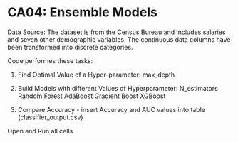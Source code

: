 # CA04: Ensemble Models

Data Source: The dataset is from the Census Bureau and includes salaries and seven other demographic variables. The continuous data columns have been transformed into discrete categories.

Code performes these tasks:

1. Find Optimal Value of a Hyper-parameter: max_depth

2. Build Models with different Values of Hyperparameter: N_estimators
  Random Forest
  AdaBoost
  Gradient Boost
  XGBoost
  
3. Compare Accuracy - insert Accuracy and AUC values into table (classifier_output.csv)

Open and Run all cells
